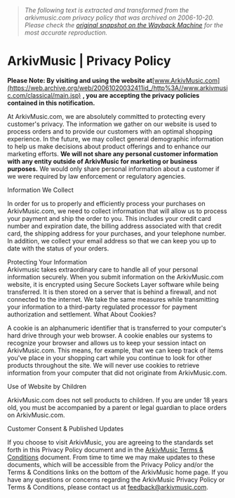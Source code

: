> *The following text is extracted and transformed from the arkivmusic.com privacy policy that was archived on 2006-10-20. Please check the [original snapshot on the Wayback Machine](https://web.archive.org/web/20061020032411id_/http%3A//www.arkivmusic.com/classical/privacy.jsp) for the most accurate reproduction.*

# ArkivMusic | Privacy Policy

**Please Note: By visiting and using the website at**[www.ArkivMusic.com](https://web.archive.org/web/20061020032411id_/http%3A//www.arkivmusic.com/classical/main.jsp) **, you are accepting the privacy policies contained in this notification.**

At ArkivMusic.com, we are absolutely committed to protecting every customer's privacy. The information we gather on our website is used to process orders and to provide our customers with an optimal shopping experience. In the future, we may collect general demographic information to help us make decisions about product offerings and to enhance our marketing efforts. **We will not share any personal customer information with any entity outside of ArkivMusic for marketing or business purposes.** We would only share personal information about a customer if we were required by law enforcement or regulatory agencies. 

Information We Collect

In order for us to properly and efficiently process your purchases on ArkivMusic.com, we need to collect information that will allow us to process your payment and ship the order to you. This includes your credit card number and expiration date, the billing address associated with that credit card, the shipping address for your purchases, and your telephone number. In addition, we collect your email address so that we can keep you up to date with the status of your orders. 

Protecting Your Information   
Arkivmusic takes extraordinary care to handle all of your personal information securely. When you submit information on the ArkivMusic.com website, it is encrypted using Secure Sockets Layer software while being transferred. It is then stored on a server that is behind a firewall, and not connected to the internet. We take the same measures while transmitting your information to a third-party regulated processor for payment authorization and settlement. What About Cookies?

A cookie is an alphanumeric identifier that is transferred to your computer's hard drive through your web browser. A cookie enables our systems to recognize your browser and allows us to keep your session intact on ArkivMusic.com. This means, for example, that we can keep track of items you've place in your shopping cart while you continue to look for other products throughout the site. We will never use cookies to retrieve information from your computer that did not originate from ArkivMusic.com. 

Use of Website by Children

ArkivMusic.com does not sell products to children. If you are under 18 years old, you must be accompanied by a parent or legal guardian to place orders on ArkivMusic.com. 

Customer Consent & Published Updates

If you choose to visit ArkivMusic, you are agreeing to the standards set forth in this Privacy Policy document and in the [ArkivMusic Terms & Conditions](https://web.archive.org/web/20061020032411id_/http%3A//www.arkivmusic.com/classical/terms.jsp) document. From time to time we may make updates to these documents, which will be accessible from the Privacy Policy and/or the Terms & Conditions links on the bottom of the ArkivMusic home page. If you have any questions or concerns regarding the ArkivMusic Privacy Policy or Terms & Conditions, please contact us at [feedback@arkivmusic.com](mailto:feedback@arkivmusic.com). 
